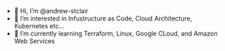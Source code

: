 - 👋 Hi, I’m @andrew-stclair
- 👀 I’m interested in Infustructure as Code, Cloud Architecture, Kubernetes etc...
- 🌱 I’m currently learning Terraform, Linux, Google CLoud, and Amazon Web Services

<!---
- `$BTC    bc1qlulqmjdyh5v5h26czl24zhekdcarlmc2vyykng`
- `$BCH    qphqn52lpdquq4x9w0urgax0lymq92pgxyecyvku49`
- `$ETH    0x21a91eF8B7b24A40503B3729E228b60dEd68DB59`
--->

<!---
andrew-stclair/andrew-stclair is a ✨ special ✨ repository because its `README.md` (this file) appears on your GitHub profile.
You can click the Preview link to take a look at your changes.
--->
